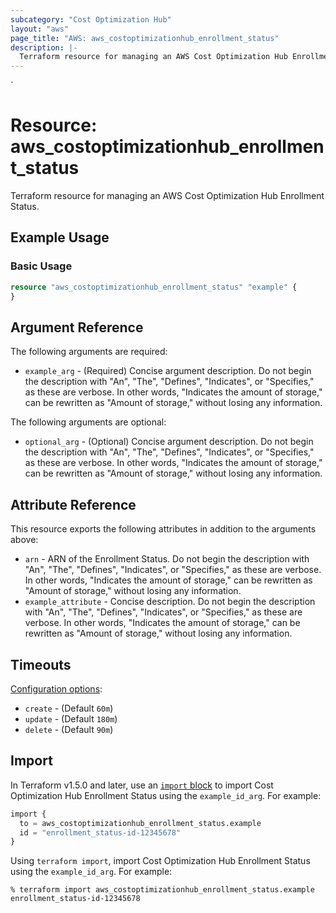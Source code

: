 ```yaml
---
subcategory: "Cost Optimization Hub"
layout: "aws"
page_title: "AWS: aws_costoptimizationhub_enrollment_status"
description: |-
  Terraform resource for managing an AWS Cost Optimization Hub Enrollment Status.
---
```

<!---
TIP: A few guiding principles for writing documentation:
1. Use simple language while avoiding jargon and figures of speech.
2. Focus on brevity and clarity to keep a reader's attention.
3. Use active voice and present tense whenever you can.
4. Document your feature as it exists now; do not mention the future or past if you can help it.
5. Use accessible and inclusive language.
--->`
# Resource: aws_costoptimizationhub_enrollment_status

Terraform resource for managing an AWS Cost Optimization Hub Enrollment Status.

## Example Usage

### Basic Usage

```terraform
resource "aws_costoptimizationhub_enrollment_status" "example" {
}
```

## Argument Reference

The following arguments are required:

* `example_arg` - (Required) Concise argument description. Do not begin the description with "An", "The", "Defines", "Indicates", or "Specifies," as these are verbose. In other words, "Indicates the amount of storage," can be rewritten as "Amount of storage," without losing any information.

The following arguments are optional:

* `optional_arg` - (Optional) Concise argument description. Do not begin the description with "An", "The", "Defines", "Indicates", or "Specifies," as these are verbose. In other words, "Indicates the amount of storage," can be rewritten as "Amount of storage," without losing any information.

## Attribute Reference

This resource exports the following attributes in addition to the arguments above:

* `arn` - ARN of the Enrollment Status. Do not begin the description with "An", "The", "Defines", "Indicates", or "Specifies," as these are verbose. In other words, "Indicates the amount of storage," can be rewritten as "Amount of storage," without losing any information.
* `example_attribute` - Concise description. Do not begin the description with "An", "The", "Defines", "Indicates", or "Specifies," as these are verbose. In other words, "Indicates the amount of storage," can be rewritten as "Amount of storage," without losing any information.

## Timeouts

[Configuration options](https://developer.hashicorp.com/terraform/language/resources/syntax#operation-timeouts):

* `create` - (Default `60m`)
* `update` - (Default `180m`)
* `delete` - (Default `90m`)

## Import

In Terraform v1.5.0 and later, use an [`import` block](https://developer.hashicorp.com/terraform/language/import) to import Cost Optimization Hub Enrollment Status using the `example_id_arg`. For example:

```terraform
import {
  to = aws_costoptimizationhub_enrollment_status.example
  id = "enrollment_status-id-12345678"
}
```

Using `terraform import`, import Cost Optimization Hub Enrollment Status using the `example_id_arg`. For example:

```console
% terraform import aws_costoptimizationhub_enrollment_status.example enrollment_status-id-12345678
```

